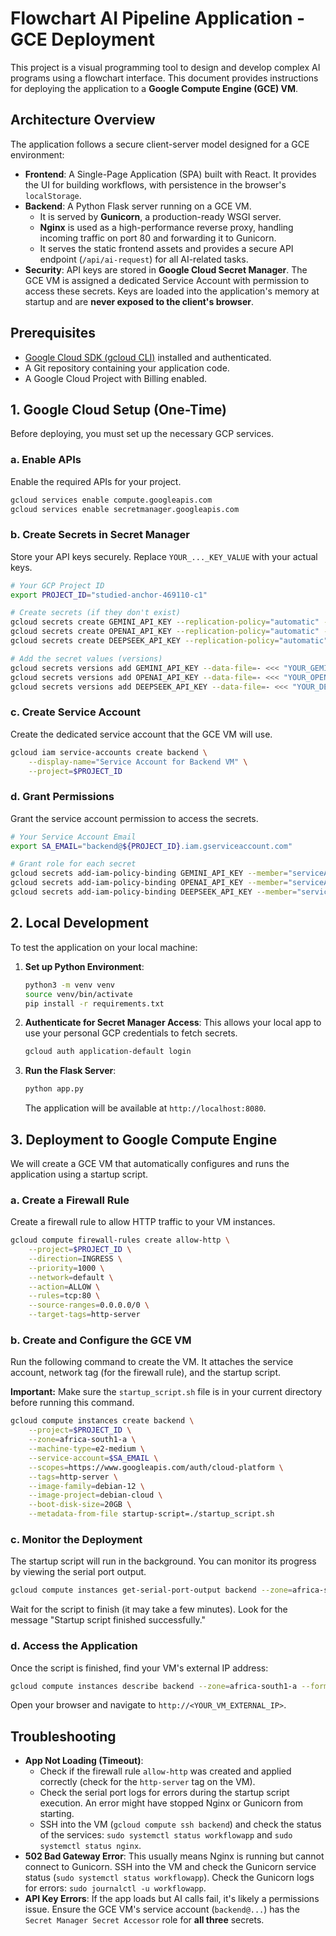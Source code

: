 
# Flowchart AI Pipeline Application - GCE Deployment

This project is a visual programming tool to design and develop complex AI programs using a flowchart interface. This document provides instructions for deploying the application to a **Google Compute Engine (GCE) VM**.

## Architecture Overview

The application follows a secure client-server model designed for a GCE environment:

-   **Frontend**: A Single-Page Application (SPA) built with React. It provides the UI for building workflows, with persistence in the browser's `localStorage`.
-   **Backend**: A Python Flask server running on a GCE VM.
    -   It is served by **Gunicorn**, a production-ready WSGI server.
    -   **Nginx** is used as a high-performance reverse proxy, handling incoming traffic on port 80 and forwarding it to Gunicorn.
    -   It serves the static frontend assets and provides a secure API endpoint (`/api/ai-request`) for all AI-related tasks.
-   **Security**: API keys are stored in **Google Cloud Secret Manager**. The GCE VM is assigned a dedicated Service Account with permission to access these secrets. Keys are loaded into the application's memory at startup and are **never exposed to the client's browser**.

## Prerequisites

-   [Google Cloud SDK (gcloud CLI)](https://cloud.google.com/sdk/docs/install) installed and authenticated.
-   A Git repository containing your application code.
-   A Google Cloud Project with Billing enabled.

## 1. Google Cloud Setup (One-Time)

Before deploying, you must set up the necessary GCP services.

### a. Enable APIs

Enable the required APIs for your project.

```sh
gcloud services enable compute.googleapis.com
gcloud services enable secretmanager.googleapis.com
```

### b. Create Secrets in Secret Manager

Store your API keys securely. Replace `YOUR_..._KEY_VALUE` with your actual keys.

```sh
# Your GCP Project ID
export PROJECT_ID="studied-anchor-469110-c1"

# Create secrets (if they don't exist)
gcloud secrets create GEMINI_API_KEY --replication-policy="automatic" --project=$PROJECT_ID
gcloud secrets create OPENAI_API_KEY --replication-policy="automatic" --project=$PROJECT_ID
gcloud secrets create DEEPSEEK_API_KEY --replication-policy="automatic" --project=$PROJECT_ID

# Add the secret values (versions)
gcloud secrets versions add GEMINI_API_KEY --data-file=- <<< "YOUR_GEMINI_KEY_VALUE" --project=$PROJECT_ID
gcloud secrets versions add OPENAI_API_KEY --data-file=- <<< "YOUR_OPENAI_KEY_VALUE" --project=$PROJECT_ID
gcloud secrets versions add DEEPSEEK_API_KEY --data-file=- <<< "YOUR_DEEPSEEK_KEY_VALUE" --project=$PROJECT_ID
```

### c. Create Service Account

Create the dedicated service account that the GCE VM will use.

```sh
gcloud iam service-accounts create backend \
    --display-name="Service Account for Backend VM" \
    --project=$PROJECT_ID
```

### d. Grant Permissions

Grant the service account permission to access the secrets.

```sh
# Your Service Account Email
export SA_EMAIL="backend@${PROJECT_ID}.iam.gserviceaccount.com"

# Grant role for each secret
gcloud secrets add-iam-policy-binding GEMINI_API_KEY --member="serviceAccount:${SA_EMAIL}" --role="roles/secretmanager.secretAccessor" --project=$PROJECT_ID
gcloud secrets add-iam-policy-binding OPENAI_API_KEY --member="serviceAccount:${SA_EMAIL}" --role="roles/secretmanager.secretAccessor" --project=$PROJECT_ID
gcloud secrets add-iam-policy-binding DEEPSEEK_API_KEY --member="serviceAccount:${SA_EMAIL}" --role="roles/secretmanager.secretAccessor" --project=$PROJECT_ID
```

## 2. Local Development

To test the application on your local machine:

1.  **Set up Python Environment**:
    ```sh
    python3 -m venv venv
    source venv/bin/activate
    pip install -r requirements.txt
    ```
2.  **Authenticate for Secret Manager Access**: This allows your local app to use your personal GCP credentials to fetch secrets.
    ```sh
    gcloud auth application-default login
    ```
3.  **Run the Flask Server**:
    ```sh
    python app.py
    ```
    The application will be available at `http://localhost:8080`.

## 3. Deployment to Google Compute Engine

We will create a GCE VM that automatically configures and runs the application using a startup script.

### a. Create a Firewall Rule

Create a firewall rule to allow HTTP traffic to your VM instances.

```sh
gcloud compute firewall-rules create allow-http \
    --project=$PROJECT_ID \
    --direction=INGRESS \
    --priority=1000 \
    --network=default \
    --action=ALLOW \
    --rules=tcp:80 \
    --source-ranges=0.0.0.0/0 \
    --target-tags=http-server
```

### b. Create and Configure the GCE VM

Run the following command to create the VM. It attaches the service account, network tag (for the firewall rule), and the startup script.

**Important:** Make sure the `startup_script.sh` file is in your current directory before running this command.

```sh
gcloud compute instances create backend \
    --project=$PROJECT_ID \
    --zone=africa-south1-a \
    --machine-type=e2-medium \
    --service-account=$SA_EMAIL \
    --scopes=https://www.googleapis.com/auth/cloud-platform \
    --tags=http-server \
    --image-family=debian-12 \
    --image-project=debian-cloud \
    --boot-disk-size=20GB \
    --metadata-from-file startup-script=./startup_script.sh
```

### c. Monitor the Deployment

The startup script will run in the background. You can monitor its progress by viewing the serial port output.

```sh
gcloud compute instances get-serial-port-output backend --zone=africa-south1-a
```
Wait for the script to finish (it may take a few minutes). Look for the message "Startup script finished successfully."

### d. Access the Application

Once the script is finished, find your VM's external IP address:

```sh
gcloud compute instances describe backend --zone=africa-south1-a --format='get(networkInterfaces[0].accessConfigs[0].natIP)'
```
Open your browser and navigate to `http://<YOUR_VM_EXTERNAL_IP>`.

## Troubleshooting

-   **App Not Loading (Timeout)**:
    -   Check if the firewall rule `allow-http` was created and applied correctly (check for the `http-server` tag on the VM).
    -   Check the serial port logs for errors during the startup script execution. An error might have stopped Nginx or Gunicorn from starting.
    -   SSH into the VM (`gcloud compute ssh backend`) and check the status of the services: `sudo systemctl status workflowapp` and `sudo systemctl status nginx`.
-   **502 Bad Gateway Error**: This usually means Nginx is running but cannot connect to Gunicorn. SSH into the VM and check the Gunicorn service status (`sudo systemctl status workflowapp`). Check the Gunicorn logs for errors: `sudo journalctl -u workflowapp`.
-   **API Key Errors**: If the app loads but AI calls fail, it's likely a permissions issue. Ensure the GCE VM's service account (`backend@...`) has the `Secret Manager Secret Accessor` role for **all three** secrets.

